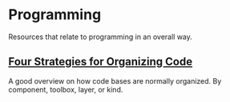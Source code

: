 # Programming

Resources that relate to programming in an overall way.

## [Four Strategies for Organizing Code](https://medium.com/@msandin/strategies-for-organizing-code-2c9d690b6f33#.ci17vpteu)

A good overview on how code bases are normally organized. By component, toolbox, layer, or kind.
